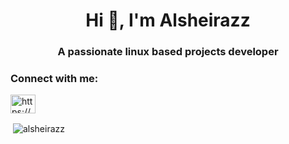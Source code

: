<h1 align="center">Hi 👋, I'm Alsheirazz</h1>
<h3 align="center">A passionate linux based projects developer</h3>

<h3 align="left">Connect with me:</h3>
<p align="left">
<a href="https://discord.gg/https://discord.gg/4C3PyXr" target="blank"><img align="center" src="https://raw.githubusercontent.com/rahuldkjain/github-profile-readme-generator/master/src/images/icons/Social/discord.svg" alt="https://discord.gg/4C3PyXr" height="30" width="40" /></a>
</p>

<p>&nbsp;<img align="center" src="https://github-readme-stats.vercel.app/api?username=alsheirazz&show_icons=true&locale=en" alt="alsheirazz" /></p>
